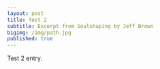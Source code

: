 ```yaml
---
layout: post
title: Test 2
subtitle: Excerpt from Soulshaping by Jeff Brown
bigimg: /img/path.jpg
published: true
---
```


Test 2 entry.